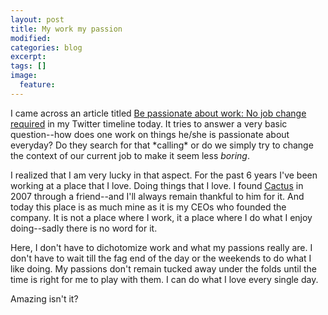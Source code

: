```yaml
---
layout: post
title: My work my passion
modified:
categories: blog
excerpt:
tags: []
image:
  feature:
---
```

<p>I came across an article titled&nbsp;<a href="http://gigaom.com/collaboration/be-passionate-about-work-no-job-change-required/?utm_source=social&amp;utm_medium=twitter&amp;utm_campaign=webworkerdaily" target="_blank">Be passionate about work: No job change required</a> in my Twitter timeline today. It tries to answer a very basic question--how does one work on things he/she is passionate about everyday? Do they search for that *calling* or do we simply try to change the context of our current job to make it seem less <em>boring</em>.</p>
<p>I realized that I am very lucky in that aspect. For the past 6 years I&#39;ve been working at a place that I love. Doing things that I love. I found <a href="http://www.cactusglobal.com">Cactus</a> in 2007 through a friend--and I&#39;ll always remain thankful to him for it. And today this place is as much mine as it is my CEOs who founded the company. It is not a place where I work, it a place where I do what I enjoy doing--sadly there is no word for it.</p>
<p>Here, I don&#39;t have to dichotomize work and what my passions really are. I don&#39;t have to wait till the fag end of the day or the weekends to do what I like doing. My passions don&#39;t remain tucked away under the folds until the time is right for me to play with them. I can do what I love every single day.&nbsp;</p>
<p>Amazing isn&#39;t it?</p>
